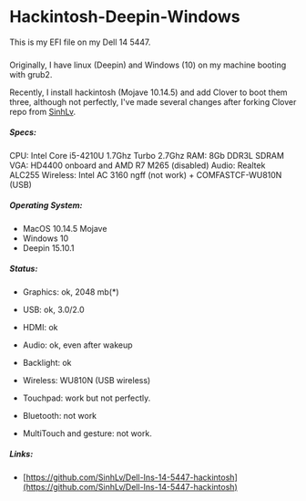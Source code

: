 # Hackintosh-Deepin-Windows
This is my EFI file on my Dell 14 5447.

###  ###

Originally, I have linux (Deepin) and Windows (10) on my machine booting with grub2.

Recently, I install hackintosh (Mojave 10.14.5) and add Clover to boot them three, although not perfectly, I've made several changes after forking Clover repo from [SinhLv](https://github.com/SinhLv/Dell-Ins-14-5447-hackintosh).

##### Specs: #####

CPU: Intel Core i5-4210U 1.7Ghz Turbo 2.7Ghz
RAM: 8Gb DDR3L SDRAM
VGA: HD4400 onboard and AMD R7 M265 (disabled)
Audio: Realtek ALC255
Wireless: Intel AC 3160 ngff (not work) + COMFASTCF-WU810N (USB) 

##### Operating System: #####
 
* MacOS 10.14.5 Mojave
* Windows 10
* Deepin 15.10.1

##### Status: #####

* Graphics: ok, 2048 mb(*)
* USB: ok, 3.0/2.0
* HDMI: ok
* Audio: ok, even after wakeup
* Backlight: ok
* Wireless: WU810N (USB wireless)
* Touchpad: work but not perfectly.

* Bluetooth: not work
* MultiTouch and gesture: not work.

##### Links: #####

* [https://github.com/SinhLv/Dell-Ins-14-5447-hackintosh](https://github.com/SinhLv/Dell-Ins-14-5447-hackintosh)
